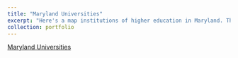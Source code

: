 ```yaml
---
title: "Maryland Universities"
excerpt: "Here's a map institutions of higher education in Maryland. There are both colleges and universities in included, as points and polygons. <br/><img src='/images/download.png'>"
collection: portfolio
---
```


[Maryland Universities](https://samarapyf.github.io/portfolio/qgis2web_2023_05_16-15_28_21_185437/index.html)

